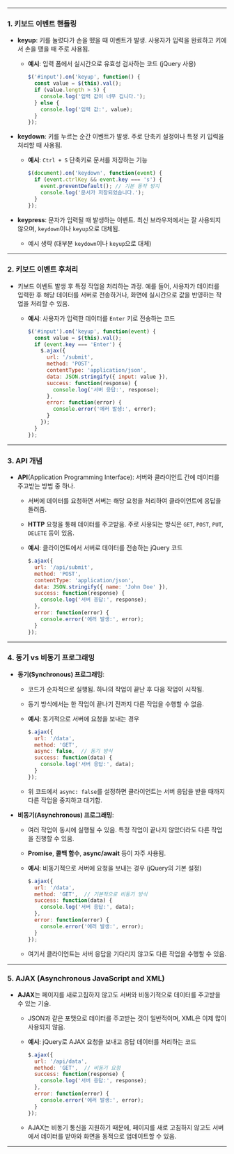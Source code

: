 
---

### 1. **키보드 이벤트 핸들링**
- **keyup**: 키를 눌렀다가 손을 뗐을 때 이벤트가 발생. 사용자가 입력을 완료하고 키에서 손을 뗐을 때 주로 사용됨.
  - **예시**: 입력 폼에서 실시간으로 유효성 검사하는 코드 (jQuery 사용)

    ```javascript
    $('#input').on('keyup', function() {
      const value = $(this).val();
      if (value.length > 5) {
        console.log('입력 값이 너무 깁니다.');
      } else {
        console.log('입력 값:', value);
      }
    });
    ```

- **keydown**: 키를 누르는 순간 이벤트가 발생. 주로 단축키 설정이나 특정 키 입력을 처리할 때 사용됨.
  - **예시**: `Ctrl + S` 단축키로 문서를 저장하는 기능

    ```javascript
    $(document).on('keydown', function(event) {
      if (event.ctrlKey && event.key === 's') {
        event.preventDefault(); // 기본 동작 방지
        console.log('문서가 저장되었습니다.');
      }
    });
    ```

- **keypress**: 문자가 입력될 때 발생하는 이벤트. 최신 브라우저에서는 잘 사용되지 않으며, `keydown`이나 `keyup`으로 대체됨.
  - 예시 생략 (대부분 `keydown`이나 `keyup`으로 대체)

---

### 2. **키보드 이벤트 후처리**
- 키보드 이벤트 발생 후 특정 작업을 처리하는 과정. 예를 들어, 사용자가 데이터를 입력한 후 해당 데이터를 서버로 전송하거나, 화면에 실시간으로 값을 반영하는 작업을 처리할 수 있음.
  - **예시**: 사용자가 입력한 데이터를 `Enter` 키로 전송하는 코드

    ```javascript
    $('#input').on('keyup', function(event) {
      const value = $(this).val();
      if (event.key === 'Enter') {
        $.ajax({
          url: '/submit',
          method: 'POST',
          contentType: 'application/json',
          data: JSON.stringify({ input: value }),
          success: function(response) {
            console.log('서버 응답:', response);
          },
          error: function(error) {
            console.error('에러 발생:', error);
          }
        });
      }
    });
    ```

---

### 3. **API 개념**
- **API**(Application Programming Interface): 서버와 클라이언트 간에 데이터를 주고받는 방법 중 하나.
  - 서버에 데이터를 요청하면 서버는 해당 요청을 처리하여 클라이언트에 응답을 돌려줌.
  - **HTTP** 요청을 통해 데이터를 주고받음. 주로 사용되는 방식은 `GET`, `POST`, `PUT`, `DELETE` 등이 있음.
  - **예시**: 클라이언트에서 서버로 데이터를 전송하는 jQuery 코드

    ```javascript
    $.ajax({
      url: '/api/submit',
      method: 'POST',
      contentType: 'application/json',
      data: JSON.stringify({ name: 'John Doe' }),
      success: function(response) {
        console.log('서버 응답:', response);
      },
      error: function(error) {
        console.error('에러 발생:', error);
      }
    });
    ```

---

### 4. **동기 vs 비동기 프로그래밍**

- **동기(Synchronous) 프로그래밍**:
  - 코드가 순차적으로 실행됨. 하나의 작업이 끝난 후 다음 작업이 시작됨.
  - 동기 방식에서는 한 작업이 끝나기 전까지 다른 작업을 수행할 수 없음.
  - **예시**: 동기적으로 서버에 요청을 보내는 경우

    ```javascript
    $.ajax({
      url: '/data',
      method: 'GET',
      async: false,  // 동기 방식
      success: function(data) {
        console.log('서버 응답:', data);
      }
    });
    ```

  - 위 코드에서 `async: false`를 설정하면 클라이언트는 서버 응답을 받을 때까지 다른 작업을 중지하고 대기함.

- **비동기(Asynchronous) 프로그래밍**:
  - 여러 작업이 동시에 실행될 수 있음. 특정 작업이 끝나지 않았더라도 다른 작업을 진행할 수 있음.
  - **Promise**, **콜백 함수**, **async/await** 등이 자주 사용됨.
  - **예시**: 비동기적으로 서버에 요청을 보내는 경우 (jQuery의 기본 설정)

    ```javascript
    $.ajax({
      url: '/data',
      method: 'GET',  // 기본적으로 비동기 방식
      success: function(data) {
        console.log('서버 응답:', data);
      },
      error: function(error) {
        console.error('에러 발생:', error);
      }
    });
    ```

  - 여기서 클라이언트는 서버 응답을 기다리지 않고도 다른 작업을 수행할 수 있음.

---

### 5. **AJAX (Asynchronous JavaScript and XML)**
- **AJAX**는 페이지를 새로고침하지 않고도 서버와 비동기적으로 데이터를 주고받을 수 있는 기술.
  - JSON과 같은 포맷으로 데이터를 주고받는 것이 일반적이며, XML은 이제 많이 사용되지 않음.
  - **예시**: jQuery로 AJAX 요청을 보내고 응답 데이터를 처리하는 코드

    ```javascript
    $.ajax({
      url: '/api/data',
      method: 'GET',  // 비동기 요청
      success: function(response) {
        console.log('서버 응답:', response);
      },
      error: function(error) {
        console.error('에러 발생:', error);
      }
    });
    ```

  - AJAX는 비동기 통신을 지원하기 때문에, 페이지를 새로 고침하지 않고도 서버에서 데이터를 받아와 화면을 동적으로 업데이트할 수 있음.

---
